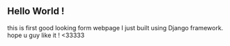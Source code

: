 Hello World !
------------------------
this is first good looking form webpage I just built using Django framework.
hope u guy like it ! <33333
